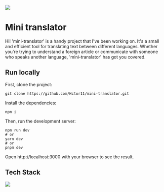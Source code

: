 ![](../translator/public/Header.png)
# Mini translator
Hi! 'mini-translator' is a handy project that I've been working on. It's a small and efficient tool for translating text between different languages. 
Whether you're trying to understand a foreign article or communicate with someone who speaks another language, 'mini-translator' has got you covered.

## Run locally
First, clone the project:
```
git clone https://github.com/Hctor11/mini-translator.git
```

Install the dependencies:
```
npm i
```

Then, run the development server:
```
npm run dev
# or
yarn dev
# or
pnpm dev
```
Open http://localhost:3000 with your browser to see the result.

## Tech Stack
![](../translator/public/TechStack.png)